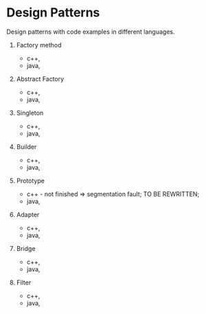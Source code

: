 # Design Patterns
Design patterns with code examples in different languages.

01. Factory method
	- c++,
	- java,

02. Abstract Factory
	- c++,
	- java,

03. Singleton
	- c++,
	- java,

04. Builder
	- c++,
	- java,

05. Prototype
	- c++ - not finished => segmentation fault; TO BE REWRITTEN;
	- java,

06. Adapter
	- c++,
	- java,

07. Bridge
	- c++,
	- java,

08. Filter
	- c++,
	- java,
